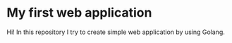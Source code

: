 # My first web application

Hi! In this repository I try to create simple web application by using Golang.
